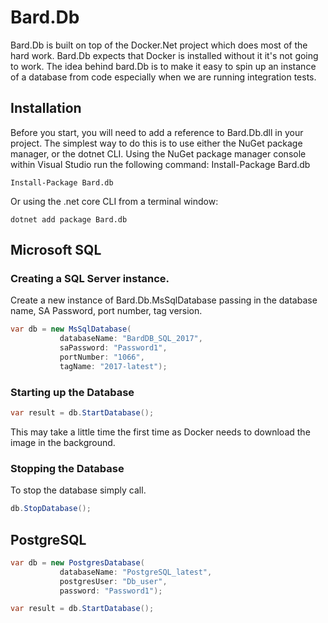 # Bard.Db

Bard.Db is built on top of the Docker.Net project which does most of the hard work. Bard.Db expects that Docker is installed without it it's not going to work.
The idea behind bard.Db is to make it easy to spin up an instance of a database from code especially when we are running integration tests.

## Installation

Before you start, you will need to add a reference to Bard.Db.dll in your project. 
The simplest way to do this is to use either the NuGet package manager, or the dotnet CLI.
Using the NuGet package manager console within Visual Studio run the following command:
Install-Package Bard.db

```
Install-Package Bard.db
```

Or using the .net core CLI from a terminal window:
```
dotnet add package Bard.db
```
## Microsoft SQL

### Creating a SQL Server instance.

Create a new instance of Bard.Db.MsSqlDatabase passing in the database name,  SA Password, port number,  tag version.
```c#
var db = new MsSqlDatabase(
           databaseName: "BardDB_SQL_2017",
           saPassword: "Password1",
           portNumber: "1066",
           tagName: "2017-latest");
```

### Starting up the Database

```c#
var result = db.StartDatabase();
```

This may take a little time the first time as Docker needs to download the image in the background.

### Stopping the Database

To stop the database simply call.

``` c#
db.StopDatabase();
```

## PostgreSQL
``` c#
var db = new PostgresDatabase(
           databaseName: "PostgreSQL_latest",
           postgresUser: "Db_user",
           password: "Password1");

var result = db.StartDatabase();
```
